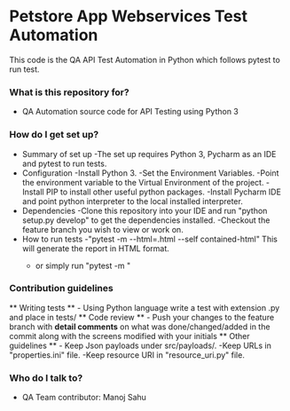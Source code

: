 # Petstore App Webservices Test Automation #

This code is the QA API Test Automation in Python which follows pytest to run test. 

### What is this repository for? ###

* QA Automation source code for API Testing using Python 3

### How do I get set up? ###

* Summary of set up 
  -The set up requires Python 3, Pycharm as an IDE and pytest to run tests.
* Configuration
  -Install Python 3.
  -Set the Environment Variables.
  -Point the environment variable to the Virtual Environment of the project.
  -Install PIP to install other useful python packages.
  -Install Pycharm IDE and point python interpreter to the local installed interpreter.
 * Dependencies
   -Clone this repository into your IDE and run "python setup.py develop" to get the dependencies installed.
   -Checkout the feature branch you wish to view or work on.
* How to run tests
  -"pytest -m <test case ID> --html=<name of report>.html --self contained-html"
  This will generate the report in HTML format.
  - or simply run "pytest -m <test case ID>"

### Contribution guidelines ###

** Writing tests ** - Using Python language write a test with extension .py and place in tests/<specific module folder>
** Code review ** -  Push your changes to the feature branch with **detail comments** on what
   was done/changed/added in the commit along with the screens modified with your initials
** Other guidelines ** - Keep Json payloads under src/payloads/<Respective API File>.
   -Keep URLs in "properties.ini" file.
   -Keep resource URI in "resource_uri.py" file.

### Who do I talk to? ###

* QA Team contributor:  Manoj Sahu